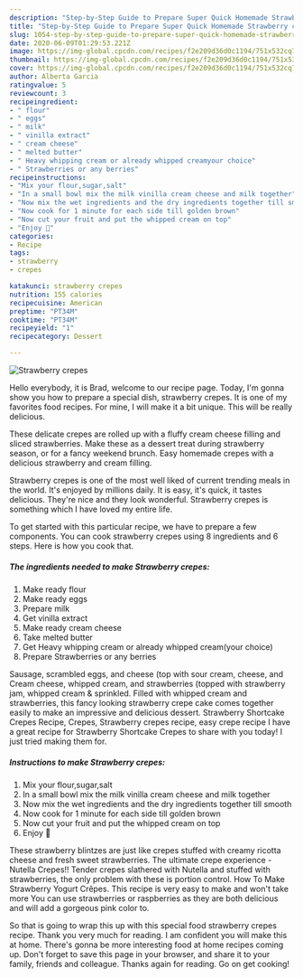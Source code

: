 ```yaml
---
description: "Step-by-Step Guide to Prepare Super Quick Homemade Strawberry crepes"
title: "Step-by-Step Guide to Prepare Super Quick Homemade Strawberry crepes"
slug: 1054-step-by-step-guide-to-prepare-super-quick-homemade-strawberry-crepes
date: 2020-06-09T01:29:53.221Z
image: https://img-global.cpcdn.com/recipes/f2e209d36d0c1194/751x532cq70/strawberry-crepes-recipe-main-photo.jpg
thumbnail: https://img-global.cpcdn.com/recipes/f2e209d36d0c1194/751x532cq70/strawberry-crepes-recipe-main-photo.jpg
cover: https://img-global.cpcdn.com/recipes/f2e209d36d0c1194/751x532cq70/strawberry-crepes-recipe-main-photo.jpg
author: Alberta Garcia
ratingvalue: 5
reviewcount: 3
recipeingredient:
- " flour"
- " eggs"
- " milk"
- " vinilla extract"
- " cream cheese"
- " melted butter"
- " Heavy whipping cream or already whipped creamyour choice"
- " Strawberries or any berries"
recipeinstructions:
- "Mix your flour,sugar,salt"
- "In a small bowl mix the milk vinilla cream cheese and milk together"
- "Now mix the wet ingredients and the dry ingredients together till smooth"
- "Now cook for 1 minute for each side till golden brown"
- "Now cut your fruit and put the whipped cream on top"
- "Enjoy 🥰"
categories:
- Recipe
tags:
- strawberry
- crepes

katakunci: strawberry crepes 
nutrition: 155 calories
recipecuisine: American
preptime: "PT34M"
cooktime: "PT34M"
recipeyield: "1"
recipecategory: Dessert

---
```



![Strawberry crepes](https://img-global.cpcdn.com/recipes/f2e209d36d0c1194/751x532cq70/strawberry-crepes-recipe-main-photo.jpg)

Hello everybody, it is Brad, welcome to our recipe page. Today, I'm gonna show you how to prepare a special dish, strawberry crepes. It is one of my favorites food recipes. For mine, I will make it a bit unique. This will be really delicious.

These delicate crepes are rolled up with a fluffy cream cheese filling and sliced strawberries. Make these as a dessert treat during strawberry season, or for a fancy weekend brunch. Easy homemade crepes with a delicious strawberry and cream filling.

Strawberry crepes is one of the most well liked of current trending meals in the world. It's enjoyed by millions daily. It is easy, it's quick, it tastes delicious. They're nice and they look wonderful. Strawberry crepes is something which I have loved my entire life.


To get started with this particular recipe, we have to prepare a few components. You can cook strawberry crepes using 8 ingredients and 6 steps. Here is how you cook that.

<!--inarticleads1-->

##### The ingredients needed to make Strawberry crepes:

1. Make ready  flour
1. Make ready  eggs
1. Prepare  milk
1. Get  vinilla extract
1. Make ready  cream cheese
1. Take  melted butter
1. Get  Heavy whipping cream or already whipped cream(your choice)
1. Prepare  Strawberries or any berries


Sausage, scrambled eggs, and cheese (top with sour cream, cheese, and Cream cheese, whipped cream, and strawberries (topped with strawberry jam, whipped cream &amp; sprinkled. Filled with whipped cream and strawberries, this fancy looking strawberry crepe cake comes together easily to make an impressive and delicious dessert. Strawberry Shortcake Crepes Recipe, Crepes, Strawberry crepes recipe, easy crepe recipe I have a great recipe for Strawberry Shortcake Crepes to share with you today! I just tried making them for. 

<!--inarticleads2-->

##### Instructions to make Strawberry crepes:

1. Mix your flour,sugar,salt
1. In a small bowl mix the milk vinilla cream cheese and milk together
1. Now mix the wet ingredients and the dry ingredients together till smooth
1. Now cook for 1 minute for each side till golden brown
1. Now cut your fruit and put the whipped cream on top
1. Enjoy 🥰


These strawberry blintzes are just like crepes stuffed with creamy ricotta cheese and fresh sweet strawberries. The ultimate crepe experience - Nutella Crepes!! Tender crepes slathered with Nutella and stuffed with strawberries, the only problem with these is portion control. How To Make Strawberry Yogurt Crêpes. This recipe is very easy to make and won&#39;t take more You can use strawberries or raspberries as they are both delicious and will add a gorgeous pink color to. 

So that is going to wrap this up with this special food strawberry crepes recipe. Thank you very much for reading. I am confident you will make this at home. There's gonna be more interesting food at home recipes coming up. Don't forget to save this page in your browser, and share it to your family, friends and colleague. Thanks again for reading. Go on get cooking!
